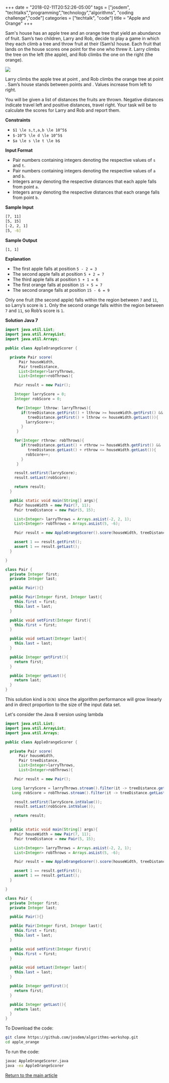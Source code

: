 +++
date = "2018-02-11T20:52:26-05:00"
tags = ["josdem", "techtalks","programming","technology","algorithms", "coding challenge","code"]
categories = ["techtalk", "code"]
title = "Apple and Orange"
+++

Sam's house has an apple tree and an orange tree that yield an abundance of fruit. Sam’s two children, Larry and Rob, decide to play a game in which they each climb a tree and throw fruit at their (Sam’s) house. Each fruit that lands on the house scores one point for the one who threw it. Larry climbs the tree on the left (the apple), and Rob climbs the one on the right (the orange).

<img src="/img/techtalks/algorithms/apple_orange.png"/>

Larry climbs the apple tree at point , and Rob climbs the orange tree at point . Sam’s house stands between points  and . Values increase from left to right.

You will be given a list of distances the fruits are thrown. Negative distances indicate travel left and positive distances, travel right. Your task will be to calculate the scores for Larry and Rob and report them.

**Constraints**

* `$1 \le s,t,a,b \le 10^5$`
* `$-10^5 \le d \le 10^5$`
* `$a \le s \le t \le b$`

**Input Format**

* Pair numbers containing integers denoting the respective values of `s` and `t`.
* Pair numbers containing integers denoting the respective values of `a` and `b`.
* Integers array denoting the respective distances that each apple falls from point `a`.
* Integers array denoting the respective distances that each orange falls from point `b`.


**Sample Input**

```bash
[7, 11]
[5, 15]
[-2, 2, 1]
[5, -6]
```

**Sample Output**

```bash
[1, 1]
```

**Explanation**

* The first apple falls at position `5 - 2 = 3`
* The second apple falls at position `5 + 2 = 7`
* The third apple falls at position `5 + 1 = 6`
* The first orange falls at position `15 + 5 = 7`
* The second orange falls at position `15 - 6 = 9`

Only one fruit (the second apple) falls within the region between `7` and `11`, so Larry’s score is `1`.
Only the second orange falls within the region between `7` and `11`, so Rob’s score is `1`.

**Solution Java 7**

```java
import java.util.List;
import java.util.ArrayList;
import java.util.Arrays;

public class AppleOrangeScorer {

  private Pair score(
      Pair houseWidth,
      Pair treeDistance,
      List<Integer>larryThrows,
      List<Integer>robThrows){

    Pair result = new Pair();

    Integer larryScore = 0;
    Integer robScore = 0;

     for(Integer lthrow: larryThrows){
       if(treeDistance.getFirst() + lthrow >= houseWidth.getFirst() &&
          treeDistance.getFirst() + lthrow <= houseWidth.getLast()){
         larryScore++;
       }
     }

    for(Integer rthrow: robThrows){
       if(treeDistance.getLast() + rthrow >= houseWidth.getFirst() &&
          treeDistance.getLast() + rthrow <= houseWidth.getLast()){
         robScore++;
       }
     }

    result.setFirst(larryScore);
    result.setLast(robScore);

    return result;
  }

  public static void main(String[] args){
    Pair houseWidth = new Pair(7, 11);
    Pair treeDistance = new Pair(5, 15);

    List<Integer> larryThrows = Arrays.asList(-2, 2, 1);
    List<Integer> robThrows = Arrays.asList(5, -6);

    Pair result = new AppleOrangeScorer().score(houseWidth, treeDistance, larryThrows, robThrows);

    assert 1 == result.getFirst();
    assert 1 == result.getLast();
  }

}

class Pair {
  private Integer first;
  private Integer last;

  public Pair(){}

  public Pair(Integer first, Integer last){
    this.first = first;
    this.last = last;
  }

  public void setFirst(Integer first){
    this.first = first;
  }

  public void setLast(Integer last){
    this.last = last;
  }

  public Integer getFirst(){
    return first;
  }

  public Integer getLast(){
    return last;
  }
}
```

This solution kind is `O(N)` since the algorithm performance will grow linearly and in direct proportion to the size of the input data set.

Let's consider the Java 8 version using lambda

```java
import java.util.List;
import java.util.ArrayList;
import java.util.Arrays;

public class AppleOrangeScorer {

  private Pair score(
      Pair houseWidth,
      Pair treeDistance,
      List<Integer>larryThrows,
      List<Integer>robThrows){

    Pair result = new Pair();

   Long larryScore = larryThrows.stream().filter(it -> treeDistance.getFirst() + it >= houseWidth.getFirst() && treeDistance.getFirst() + it <= houseWidth.getLast()).count();
   Long robScore = robThrows.stream().filter(it -> treeDistance.getLast() + it >= houseWidth.getFirst() && treeDistance.getLast() + it <= houseWidth.getLast()).count();

    result.setFirst(larryScore.intValue());
    result.setLast(robScore.intValue());

    return result;
  }

  public static void main(String[] args){
    Pair houseWidth = new Pair(7, 11);
    Pair treeDistance = new Pair(5, 15);

    List<Integer> larryThrows = Arrays.asList(-2, 2, 1);
    List<Integer> robThrows = Arrays.asList(5, -6);

    Pair result = new AppleOrangeScorer().score(houseWidth, treeDistance, larryThrows, robThrows);

    assert 1 == result.getFirst();
    assert 1 == result.getLast();
  }

}

class Pair {
  private Integer first;
  private Integer last;

  public Pair(){}

  public Pair(Integer first, Integer last){
    this.first = first;
    this.last = last;
  }

  public void setFirst(Integer first){
    this.first = first;
  }

  public void setLast(Integer last){
    this.last = last;
  }

  public Integer getFirst(){
    return first;
  }

  public Integer getLast(){
    return last;
  }
}
```

To Download the code:


```bash
git clone https://github.com/josdem/algorithms-workshop.git
cd apple_orange
```

To run the code:

```bash
javac AppleOrangeScorer.java
java -ea AppleOrangeScorer
```


[Return to the main article](/techtalk/algorithms)


